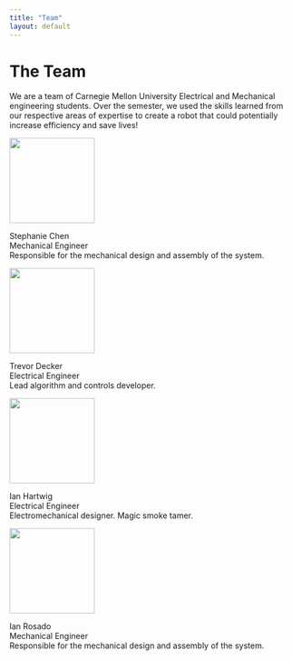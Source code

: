 ```yaml
---
title: "Team"
layout: default
---
```


# The Team #

We are a team of Carnegie Mellon University Electrical and Mechanical engineering students. Over the semester, we used the skills learned from our respective areas of expertise to create a robot that could potentially increase efficiency and save lives!



<img width="150px" height="150px" src="{{site.baseurl}}/images/team_stephanie.jpg">

Stephanie Chen  
Mechanical Engineer  
Responsible for the mechanical design and assembly of the system.



<img width="150px" height="150px" src="{{site.baseurl}}/images/team_tdecker.jpg">

Trevor Decker  
Electrical Engineer  
Lead algorithm and controls developer.



<img width="150px" height="150px" src="{{site.baseurl}}/images/team_ihartwig.jpg">

Ian Hartwig  
Electrical Engineer  
Electromechanical designer. Magic smoke tamer.



<img width="150px" height="150px" src="{{site.baseurl}}/images/team_ian_r.jpg">

Ian Rosado  
Mechanical Engineer  
Responsible for the mechanical design and assembly of the system.
